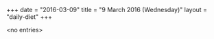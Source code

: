+++
date = "2016-03-09"
title = "9 March 2016 (Wednesday)"
layout = "daily-diet"
+++

<p>&lt;no entries&gt;</p>